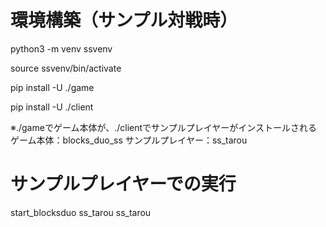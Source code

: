 # 環境構築（サンプル対戦時）
python3 -m venv ssvenv

source ssvenv/bin/activate

pip install -U ./game

pip install -U ./client

※./gameでゲーム本体が、./clientでサンプルプレイヤーがインストールされる
ゲーム本体：blocks_duo_ss
サンプルプレイヤー：ss_tarou

# サンプルプレイヤーでの実行
start_blocksduo ss_tarou ss_tarou
